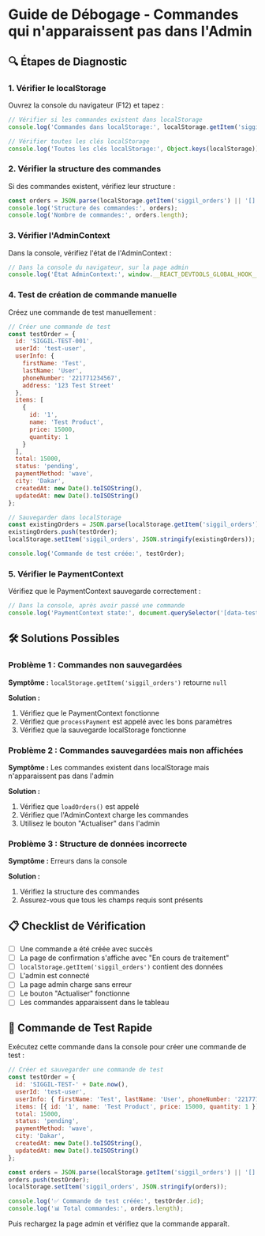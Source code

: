 # Guide de Débogage - Commandes qui n'apparaissent pas dans l'Admin

## 🔍 Étapes de Diagnostic

### 1. Vérifier le localStorage
Ouvrez la console du navigateur (F12) et tapez :

```javascript
// Vérifier si les commandes existent dans localStorage
console.log('Commandes dans localStorage:', localStorage.getItem('siggil_orders'));

// Vérifier toutes les clés localStorage
console.log('Toutes les clés localStorage:', Object.keys(localStorage));
```

### 2. Vérifier la structure des commandes
Si des commandes existent, vérifiez leur structure :

```javascript
const orders = JSON.parse(localStorage.getItem('siggil_orders') || '[]');
console.log('Structure des commandes:', orders);
console.log('Nombre de commandes:', orders.length);
```

### 3. Vérifier l'AdminContext
Dans la console, vérifiez l'état de l'AdminContext :

```javascript
// Dans la console du navigateur, sur la page admin
console.log('État AdminContext:', window.__REACT_DEVTOOLS_GLOBAL_HOOK__);
```

### 4. Test de création de commande manuelle
Créez une commande de test manuellement :

```javascript
// Créer une commande de test
const testOrder = {
  id: 'SIGGIL-TEST-001',
  userId: 'test-user',
  userInfo: {
    firstName: 'Test',
    lastName: 'User',
    phoneNumber: '221771234567',
    address: '123 Test Street'
  },
  items: [
    {
      id: '1',
      name: 'Test Product',
      price: 15000,
      quantity: 1
    }
  ],
  total: 15000,
  status: 'pending',
  paymentMethod: 'wave',
  city: 'Dakar',
  createdAt: new Date().toISOString(),
  updatedAt: new Date().toISOString()
};

// Sauvegarder dans localStorage
const existingOrders = JSON.parse(localStorage.getItem('siggil_orders') || '[]');
existingOrders.push(testOrder);
localStorage.setItem('siggil_orders', JSON.stringify(existingOrders));

console.log('Commande de test créée:', testOrder);
```

### 5. Vérifier le PaymentContext
Vérifiez que le PaymentContext sauvegarde correctement :

```javascript
// Dans la console, après avoir passé une commande
console.log('PaymentContext state:', document.querySelector('[data-testid="payment-context"]'));
```

## 🛠️ Solutions Possibles

### Problème 1 : Commandes non sauvegardées
**Symptôme :** `localStorage.getItem('siggil_orders')` retourne `null`

**Solution :**
1. Vérifiez que le PaymentContext fonctionne
2. Vérifiez que `processPayment` est appelé avec les bons paramètres
3. Vérifiez que la sauvegarde localStorage fonctionne

### Problème 2 : Commandes sauvegardées mais non affichées
**Symptôme :** Les commandes existent dans localStorage mais n'apparaissent pas dans l'admin

**Solution :**
1. Vérifiez que `loadOrders()` est appelé
2. Vérifiez que l'AdminContext charge les commandes
3. Utilisez le bouton "Actualiser" dans l'admin

### Problème 3 : Structure de données incorrecte
**Symptôme :** Erreurs dans la console

**Solution :**
1. Vérifiez la structure des commandes
2. Assurez-vous que tous les champs requis sont présents

## 📋 Checklist de Vérification

- [ ] Une commande a été créée avec succès
- [ ] La page de confirmation s'affiche avec "En cours de traitement"
- [ ] `localStorage.getItem('siggil_orders')` contient des données
- [ ] L'admin est connecté
- [ ] La page admin charge sans erreur
- [ ] Le bouton "Actualiser" fonctionne
- [ ] Les commandes apparaissent dans le tableau

## 🔧 Commande de Test Rapide

Exécutez cette commande dans la console pour créer une commande de test :

```javascript
// Créer et sauvegarder une commande de test
const testOrder = {
  id: 'SIGGIL-TEST-' + Date.now(),
  userId: 'test-user',
  userInfo: { firstName: 'Test', lastName: 'User', phoneNumber: '221771234567', address: 'Test Address' },
  items: [{ id: '1', name: 'Test Product', price: 15000, quantity: 1 }],
  total: 15000,
  status: 'pending',
  paymentMethod: 'wave',
  city: 'Dakar',
  createdAt: new Date().toISOString(),
  updatedAt: new Date().toISOString()
};

const orders = JSON.parse(localStorage.getItem('siggil_orders') || '[]');
orders.push(testOrder);
localStorage.setItem('siggil_orders', JSON.stringify(orders));

console.log('✅ Commande de test créée:', testOrder.id);
console.log('📊 Total commandes:', orders.length);
```

Puis rechargez la page admin et vérifiez que la commande apparaît.




